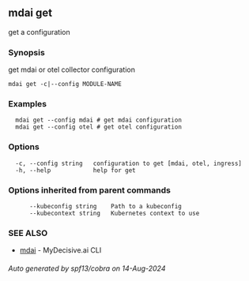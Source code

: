 ## mdai get

get a configuration

### Synopsis

get mdai or otel collector configuration

```
mdai get -c|--config MODULE-NAME
```

### Examples

```
  mdai get --config mdai # get mdai configuration
  mdai get --config otel # get otel configuration
```

### Options

```
  -c, --config string   configuration to get [mdai, otel, ingress]
  -h, --help            help for get
```

### Options inherited from parent commands

```
      --kubeconfig string    Path to a kubeconfig
      --kubecontext string   Kubernetes context to use
```

### SEE ALSO

* [mdai](mdai.md)	 - MyDecisive.ai CLI

###### Auto generated by spf13/cobra on 14-Aug-2024
